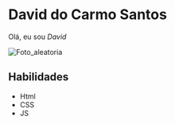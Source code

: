 # David do Carmo Santos

Olá, eu sou *David* 


![Foto_aleatoria](https://avatars0.githubusercontent.com/u/583231?s=460&v=4) 

## Habilidades 
  * Html 
  * CSS 
  * JS
  
  
